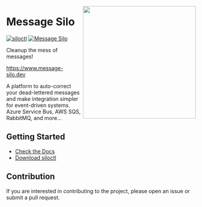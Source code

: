 <img width=300 height=300 src="https://www.message-silo.dev/assets/images/logo/logo.svg" align="right"></img>
# Message Silo

[![siloctl](https://github.com/MessageSilo/MessageSilo/actions/workflows/siloctl-build.yml/badge.svg)](https://github.com/MessageSilo/MessageSilo/actions/workflows/siloctl-build.yml)
[![Message Silo](https://github.com/MessageSilo/MessageSilo/actions/workflows/message-silo-build.yaml/badge.svg)](https://github.com/MessageSilo/MessageSilo/actions/workflows/message-silo-build.yaml)

Cleanup the mess of messages!

https://www.message-silo.dev

A platform to auto-correct your dead-lettered messages and make integration simpler for event-driven systems.
Azure Service Bus, AWS SQS, RabbitMQ, and more...

## Getting Started
- [Check the Docs](https://github.com/MessageSilo/MessageSilo/wiki)
- [Download siloctl](https://github.com/MessageSilo/MessageSilo/wiki/01.-Getting-Started)









## Contribution
If you are interested in contributing to the project, please open an issue or submit a pull request.
